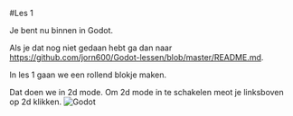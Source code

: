 #Les 1


Je bent nu binnen in Godot. 

Als je dat nog niet gedaan hebt ga dan naar https://github.com/jorn600/Godot-lessen/blob/master/README.md.

In les 1 gaan we een rollend blokje maken.

Dat doen we in 2d mode. Om 2d mode in te schakelen meot je linksboven op 2d klikken.
![Godot](Godot-lessen/Godot-les1/screenshots/godot-editor.png"text")
